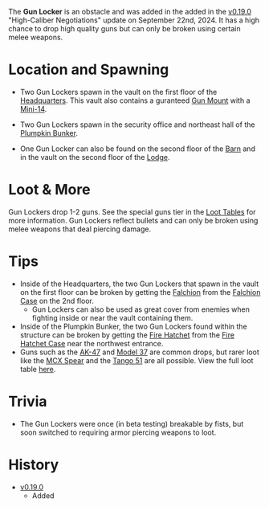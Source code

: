 The **Gun Locker** is an obstacle and was added in the added in the [v0.19.0](https://github.com/HasangerGames/suroi/releases/tag/v0.19.0) "High-Caliber Negotiations" update on September 22nd, 2024. It has a high chance to drop high quality guns but can only be broken using certain melee weapons.

# Location and Spawning

- Two Gun Lockers spawn in the vault on the first floor of the [Headquarters](/buildings/headquarters). This vault also contains a guranteed [Gun Mount](/obstacles/gun_mounts) with a [Mini-14](/weapons/guns/mini14).

- Two Gun Lockers spawn in the security office and northeast hall of the [Plumpkin Bunker](/buildings/plumpkin_bunker). 

- One Gun Locker can also be found on the second floor of the [Barn](/buildings/barn) and in the vault on the second floor of the [Lodge](/buildings/lodge).

# Loot & More

Gun Lockers drop 1-2 guns. See the special guns tier in the [Loot Tables](/loot) for more information. Gun Lockers reflect bullets and can only be broken using melee weapons that deal piercing damage.

# Tips

- Inside of the Headquarters, the two Gun Lockers that spawn in the vault on the first floor can be broken by getting the [Falchion](/weapons/melees/falchion) from the [Falchion Case](/obstacles/falchion_case) on the 2nd floor.
	- Gun Lockers can also be used as great cover from enemies when fighting inside or near the vault containing them.
- Inside of the Plumpkin Bunker, the two Gun Lockers found within the structure can be broken by getting the [Fire Hatchet](/weapons/melees/fire_hatchet) from the [Fire Hatchet Case](/obstacles/fire_hatchet_case) near the northwest entrance.
- Guns such as the [AK-47](/weapons/guns/ak47) and [Model 37](/weapons/guns/model_37) are common drops, but rarer loot like the [MCX Spear](/weapons/guns/mcxspear) and the [Tango 51](/weapons/guns/tango_51) are all possible. View the full loot table [here](/loot/#gun_locker).

# Trivia

- The Gun Lockers were once (in beta testing) breakable by fists, but soon switched to requiring armor piercing weapons to loot. 

# History

- [v0.19.0](https://github.com/HasangerGames/suroi/releases/tag/v0.19.0)
	- Added
